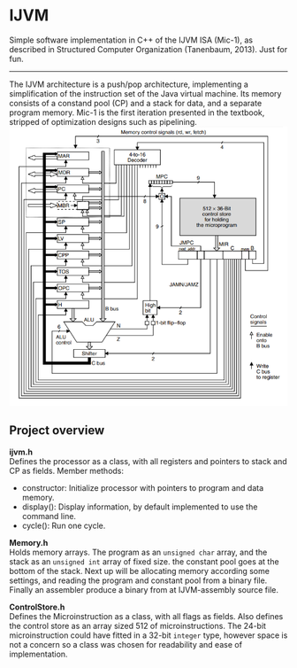 # IJVM
Simple software implementation in C++ of the IJVM ISA (Mic-1), as described in Structured Computer Organization (Tanenbaum, 2013). Just for fun.  

---

The IJVM architecture is a push/pop architecture, implementing a simplification of the instruction set of the Java virtual machine. Its memory consists of a constand pool (CP) and a stack for data, and a separate program memory. Mic-1 is the first iteration presented in the textbook, stripped of optimization designs such as pipelining.  
![IJVM ISA](https://github.com/akberg/IJVM/blob/master/IJVM/ijvm_mic1.PNG)

## Project overview

**ijvm.h**  
Defines the processor as a class, with all registers and pointers to stack and CP as fields. Member methods:
* constructor: Initialize processor with pointers to program and data memory.
* display(): Display information, by default implemented to use the command line.
* cycle(): Run one cycle.

**Memory.h**  
Holds memory arrays. The program as an `unsigned char` array, and the stack as an `unsigned int` array of fixed size. the constant pool goes at the bottom of the stack. Next up will be allocating memory according some settings, and reading the program and constant pool from a binary file. Finally an assembler produce a binary from at IJVM-assembly source file.

**ControlStore.h**  
Defines the Microinstruction as a class, with all flags as fields. Also defines the control store as an array sized 512 of microinstructions. The 24-bit microinstruction could have fitted in a 32-bit `integer` type, however space is not a concern so a class was chosen for readability and ease of implementation. 
